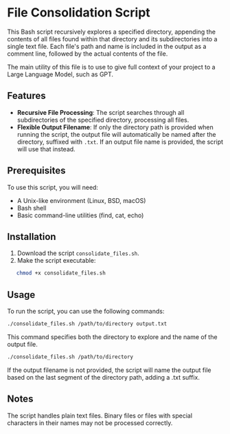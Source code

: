 # File Consolidation Script

This Bash script recursively explores a specified directory, appending the contents of all files found within that directory and its subdirectories into a single text file. Each file's path and name is included in the output as a comment line, followed by the actual contents of the file.

The main utility of this file is to use to give full context of your project to a Large Language Model, such as GPT.

## Features

- **Recursive File Processing**: The script searches through all subdirectories of the specified directory, processing all files.
- **Flexible Output Filename**: If only the directory path is provided when running the script, the output file will automatically be named after the directory, suffixed with `.txt`. If an output file name is provided, the script will use that instead.

## Prerequisites

To use this script, you will need:
- A Unix-like environment (Linux, BSD, macOS)
- Bash shell
- Basic command-line utilities (find, cat, echo)

## Installation

1. Download the script `consolidate_files.sh`.
2. Make the script executable:
```bash
   chmod +x consolidate_files.sh
```

## Usage
To run the script, you can use the following commands:

```bash
./consolidate_files.sh /path/to/directory output.txt
```

This command specifies both the directory to explore and the name of the output file.

```bash
./consolidate_files.sh /path/to/directory
```
If the output filename is not provided, the script will name the output file based on the last segment of the directory path, adding a .txt suffix.

## Notes

The script handles plain text files. Binary files or files with special characters in their names may not be processed correctly.